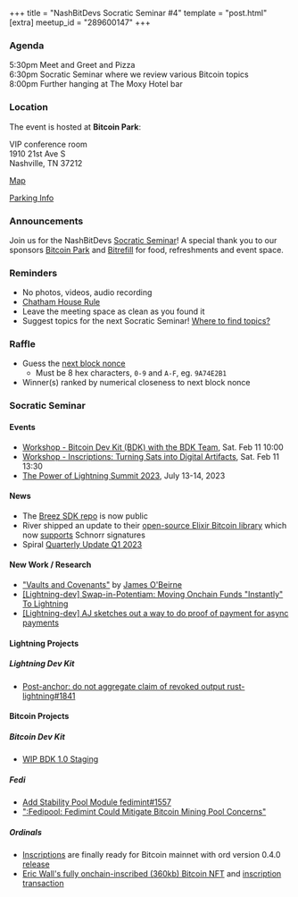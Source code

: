 +++
title = "NashBitDevs Socratic Seminar #4"
template = "post.html"
[extra]
meetup_id = "289600147"
+++

### Agenda

5:30pm Meet and Greet and Pizza  
6:30pm Socratic Seminar where we review various Bitcoin topics   
8:00pm Further hanging at The Moxy Hotel bar  

### Location

The event is hosted at **Bitcoin Park**:

VIP conference room   
1910 21st Ave S  
Nashville, TN  37212  

[Map](https://www.google.com/maps/place/1910+21st+Ave+S,+Nashville,+TN+37212/@36.1347819,-86.8029863,17z/data=!3m1!4b1!4m5!3m4!1s0x8864669fea1ce71d:0xdc34986293b94f39!8m2!3d36.1347819!4d-86.8007923)  

[Parking Info](/about/bitcoinpark-parking)  

### Announcements

Join us for the NashBitDevs [Socratic Seminar](/about)! A special thank you to our 
sponsors [Bitcoin Park](https://bitcoinpark.co/) and [Bitrefill](https://bitrefill.com/)
for food, refreshments and event space.

### Reminders

   - No photos, videos, audio recording
   - [Chatham House Rule](https://www.chathamhouse.org/about-us/chatham-house-rule)
   - Leave the meeting space as clean as you found it
   - Suggest topics for the next Socratic Seminar! [Where to find topics?](/about/find-topics)

### Raffle

  - Guess the [next block nonce](https://mempool.space/mempool-block/0)
    - Must be 8 hex characters, `0-9` and `A-F`, eg. `9A74E2B1`
  - Winner(s) ranked by numerical closeness to next block nonce

### Socratic Seminar

#### Events

  - [Workshop - Bitcoin Dev Kit (BDK) with the BDK Team](https://www.meetup.com/bitcoinpark/events/290296920/), Sat. Feb 11 10:00
  - [Workshop - Inscriptions: Turning Sats into Digital Artifacts](https://www.meetup.com/bitcoinpark/events/290771105/), Sat. Feb 11 13:30
  - [The Power of Lightning Summit 2023](https://www.meetup.com/bitcoinpark/events/291052525/), July 13-14, 2023

#### News

  - The [Breez SDK repo](https://github.com/breez/breez-sdk) is now public
  - River shipped an update to their [open-source Elixir Bitcoin library](https://github.com/RiverFinancial/bitcoinex) which now [supports](https://github.com/RiverFinancial/bitcoinex/commit/ba5db6d978fdf30efb968e174e78c6a2ae3595a1) Schnorr signatures
  - Spiral [Quarterly Update Q1 2023](https://spiral.xyz/blog/spiral-quarterly-update-q1-2023/)
  
#### New Work / Research

  - ["Vaults and Covenants"](https://twitter.com/jamesob/status/1612482957406801922) by [James O'Beirne](https://twitter.com/jamesob)
  - [[Lightning-dev] Swap-in-Potentiam: Moving Onchain Funds "Instantly" To Lightning](https://lists.linuxfoundation.org/pipermail/lightning-dev/2023-January/003810.html)
  - [[Lightning-dev] AJ sketches out a way to do proof of payment for async payments]( https://lists.linuxfoundation.org/pipermail/lightning-dev/2023-January/003833.html)
  
#### Lightning Projects

##### Lightning Dev Kit

  - [Post-anchor: do not aggregate claim of revoked output rust-lightning#1841](https://github.com/lightningdevkit/rust-lightning/pull/1841)

#### Bitcoin Projects

##### Bitcoin Dev Kit

  - [WIP BDK 1.0 Staging](https://github.com/LLFourn/bdk_core_staging)
  
##### Fedi

  - [Add Stability Pool Module fedimint#1557](https://github.com/fedimint/fedimint/pull/1557)
  - [":Fedipool: Fedimint Could Mitigate Bitcoin Mining Pool Concerns"](https://twitter.com/ODELL/status/1622657279056027650)

##### Ordinals

  - [Inscriptions](https://rodarmor.com/blog/inscribing-mainnet/) are finally ready for Bitcoin mainnet with ord version 0.4.0 [release](https://github.com/casey/ord/releases/tag/0.4.0)
  - [Eric Wall's fully onchain-inscribed (360kb) Bitcoin NFT](https://ordinals.com/inscription/cc7ca5c755220c5592c2a7557531b301033833f57997a1ad12d55e3487543f51i0) and [inscription transaction](https://mempool.space/tx/cc7ca5c755220c5592c2a7557531b301033833f57997a1ad12d55e3487543f51)